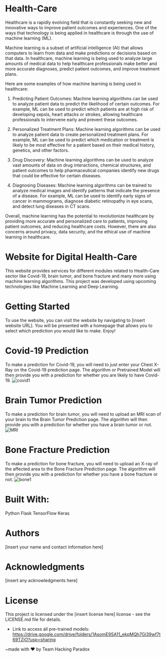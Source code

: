 # Health-Care
Healthcare is a rapidly evolving field that is constantly seeking new and innovative ways to improve patient outcomes and experiences. One of the ways that technology is being applied in healthcare is through the use of machine learning (ML).

Machine learning is a subset of artificial intelligence (AI) that allows computers to learn from data and make predictions or decisions based on that data. In healthcare, machine learning is being used to analyze large amounts of medical data to help healthcare professionals make better and more accurate diagnoses, predict patient outcomes, and improve treatment plans.

Here are some examples of how machine learning is being used in healthcare:



1) Predicting Patient Outcomes: Machine learning algorithms can be used to analyze patient data to predict the likelihood of certain outcomes. For example, ML can be used to predict which patients are at high risk of developing sepsis, heart attacks or strokes, allowing healthcare professionals to intervene early and prevent these outcomes.

2) Personalized Treatment Plans: Machine learning algorithms can be used to analyze patient data to create personalized treatment plans. For example, ML can be used to predict which medication or treatment is likely to be most effective for a patient based on their medical history, genetics, and other factors.

3) Drug Discovery: Machine learning algorithms can be used to analyze vast amounts of data on drug interactions, chemical structures, and patient outcomes to help pharmaceutical companies identify new drugs that could be effective for certain diseases.

4) Diagnosing Diseases: Machine learning algorithms can be trained to analyze medical images and identify patterns that indicate the presence of a disease. For example, ML can be used to identify early signs of cancer in mammograms, diagnose diabetic retinopathy in eye scans, and detect lung diseases in CT scans.


Overall, machine learning has the potential to revolutionize healthcare by providing more accurate and personalized care to patients, improving patient outcomes, and reducing healthcare costs. However, there are also concerns around privacy, data security, and the ethical use of machine learning in healthcare.

# Website for Digital Health-Care
This website provides services for different modules related to Health-Care sector like Covid-19, brain tumor, and bone fracture and many more using machine learning algorithms. This project was developed using upcoming technologies like Machine Learning and Deep Learning.


# Getting Started
To use the website, you can visit the website by navigating to [insert website URL]. You will be presented with a homepage that allows you to select which prediction you would like to make.
Enjoy!


# Covid-19 Prediction
To make a prediction for Covid-19, you will need to just enter your Chest X-Ray on the Covid-19 prediction page. The algorithm or Pretrained Model will then provide you with a prediction for whether you are likely to have Covid-19.
![covid1](https://user-images.githubusercontent.com/98695336/227757068-30a4d035-7ab8-4988-b8ab-5b96abfda999.jpg)


# Brain Tumor Prediction
To make a prediction for brain tumor, you will need to upload an MRI scan of your brain to the Brain Tumor Prediction page. The algorithm will then provide you with a prediction for whether you have a brain tumor or not.
![MRI](https://user-images.githubusercontent.com/98695336/227757092-65080a5b-1de8-4f91-ba7e-9d3573ec5bf8.jpg)

# Bone Fracture Prediction
To make a prediction for bone fracture, you will need to upload an X-ray of the affected area to the Bone Fracture Prediction page. The algorithm will then provide you with a prediction for whether you have a bone fracture or not.
![bone1](https://user-images.githubusercontent.com/98695336/227757099-6d4017b8-30ed-423e-b65a-69068b0c0e44.jpg)

# Built With:
Python
Flask
TensorFlow
Keras


# Authors
[insert your name and contact information here]

# Acknowledgments
[insert any acknowledgments here]

# License
This project is licensed under the [insert license here] license - see the LICENSE.md file for details.

* Link to access all pre-trained models:
https://drive.google.com/drive/folders/1AsomE9SA11_ekpMQh7Gi39wf7t69TZjO?usp=sharing

~made with ❤️ by Team Hacking Paradox

